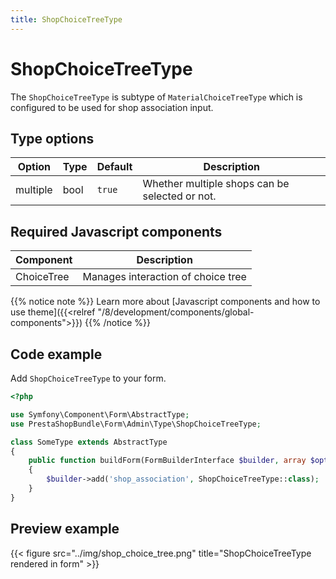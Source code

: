 ```yaml
---
title: ShopChoiceTreeType
---
```


# ShopChoiceTreeType

The `ShopChoiceTreeType` is subtype of `MaterialChoiceTreeType` which is configured to be used for shop association input.

## Type options

| Option   | Type | Default | Description                                    |
| -------- | ---- | ------- | ---------------------------------------------- |
| multiple | bool | `true`  | Whether multiple shops can be selected or not. |

## Required Javascript components
    
| Component                                                    | Description                        |
| ------------------------------------------------------------ | ---------------------------------- |
| ChoiceTree | Manages interaction of choice tree |

{{% notice note %}}
Learn more about [Javascript components and how to use theme]({{<relref "/8/development/components/global-components">}})
{{% /notice %}}

## Code example

Add `ShopChoiceTreeType` to your form.

```php
<?php

use Symfony\Component\Form\AbstractType;
use PrestaShopBundle\Form\Admin\Type\ShopChoiceTreeType;

class SomeType extends AbstractType
{
    public function buildForm(FormBuilderInterface $builder, array $options)
    {
        $builder->add('shop_association', ShopChoiceTreeType::class);
    }
}
```

## Preview example

{{< figure src="../img/shop_choice_tree.png" title="ShopChoiceTreeType rendered in form" >}}
